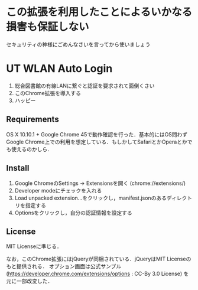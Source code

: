 この拡張を利用したことによるいかなる損害も保証しない
===========================================

セキュリティの神様にごめんなさいを言ってから使いましょう

UT WLAN Auto Login
==================

1. 総合図書館の有線LANに繋ぐと認証を要求されて面倒くさい
2. このChrome拡張を導入する
3. ハッピー

Requirements
------------

OS X 10.10.1 + Google Chrome 45で動作確認を行った．基本的にはOS問わずGoogle Chrome上での利用を想定している．もしかしてSafariとかOperaとかでも使えるのかしら．

Install
-------

1. Google ChromeのSettings -> Extensionsを開く (chrome://extensions/)
2. Developer modeにチェックを入れる
3. Load unpacked extension...をクリックし，manifest.jsonのあるディレクトリを指定する
4. Optionsをクリックし，自分の認証情報を設定する

License
-------

MIT Licenseに準じる．

なお，このChrome拡張にはjQueryが同梱されている．jQueryはMIT Licenseのもと提供される．
オプション画面は公式サンプル (https://developer.chrome.com/extensions/options : CC-By 3.0 License) を元に一部改変した．
